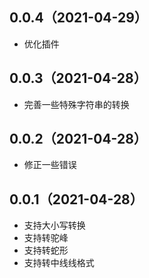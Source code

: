 ## 0.0.4（2021-04-29）
* 优化插件
## 0.0.3（2021-04-28）
* 完善一些特殊字符串的转换
## 0.0.2（2021-04-28）
* 修正一些错误
## 0.0.1（2021-04-28）
* 支持大小写转换
* 支持转驼峰
* 支持转蛇形
* 支持转中线线格式
